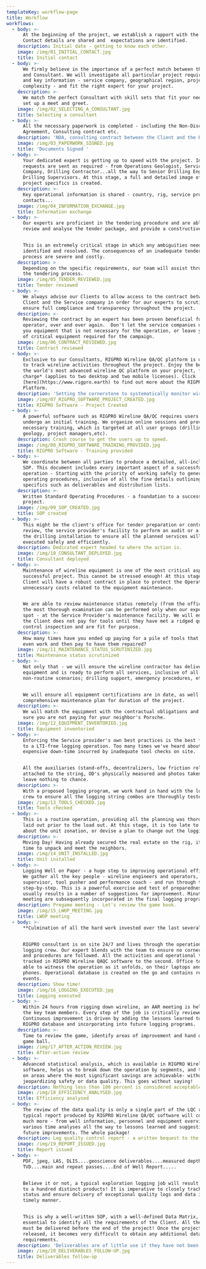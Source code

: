 ```yaml
---
templateKey: workflow-page
title: Workflow
workflows:
  - body: >-
      At the beginning of the project, we establish a rapport with the Client.
      Contact details are shared and  expectations are identified.
    description: Initial date - getting to know each other.
    image: /img/01_INITIAL_CONTACT.jpg
    title: Initial contact
  - body: >-
      We firmly believe in the importance of a perfect match between the Client
      and Consultant. We will investigate all particular project requirements
      and key information - service company, geographical region, project
      complexity - and fit the right expert for your project.
    description: >-
      We match the perfect Consultant with skill sets that fit your needs and
      set up a meet and greet.
    image: /img/02_SELECTING_A_CONSULTANT.jpg
    title: Selecting a consultant
  - body: >-
      All the necessary paperwork is completed - including the Non-Disclosure
      Agreement, Consulting contract etc.
    description: 'NDA, consulting contract between the Client and the RIGPRO team.'
    image: /img/03_PAPERWORK_SIGNED.jpg
    title: 'Documents Signed '
  - body: >-
      Your dedicated expert is getting up to speed with the project. Information
      requests are sent as required - from Operations Geologist, Service
      Company, Drilling Contractor...all the way to Senior Drilling Engineer and
      Drilling Supervisors. At this stage, a full and detailed image of the
      project specifics is created.
    description: >-
      Key operational information is shared - country, rig, service provider,
      contacts...
    image: /img/04_INFORMATION_EXCHANGE.jpg
    title: Information exchange
  - body: >-
      Our experts are proficient in the tendering procedure and are able to
      review and analyse the tender package, and provide a constructive input.


      This is an extremely critical stage in which any ambiguities need to be
      identified and resolved. The consequences of an inadequate tendering
      process are severe and costly.
    description: >
      Depending on the specific requirements, our team will assist throughout
      the tendering process.
    image: /img/05_TENDER_REVIEWED.jpg
    title: Tender reviewed
  - body: >-
      We always advise our Clients to allow access to the contract between the
      Client and the Service company in order for our experts to scrutinize, to
      ensure full compliance and transparency throughout the project.
    description: >-
      Reviewing the contract by an expert has been proven beneficial for the
      operator, over and over again.  Don't let the service companies up-sell
      you equipment that is not necessary for the operation, or leave you short
      of critical equipment required for the campaign. 
    image: /img/06_CONTRACT_REVIEWED.jpg
    title: Contract reviewed
  - body: >-
      Exclusive to our Consultants, RIGPRO Wireline QA/QC platform is utilized
      to track wireline activities throughout the project. Enjoy the benefits of
      the world's most advanced wireline QC platform on your project, free of
      charge* (applies to two desktop and two mobile licenses). Click
      [here](https://www.rigpro.earth) to find out more about the RIGPRO QAQC
      Platform.
    description: 'Setting the cornerstone to systematically monitor wireline activities. '
    image: /img/07_RIGPRO_SOFTWARE_PROJECT_CREATED.jpg
    title: RIGPRO Software - Project Created
  - body: >-
      A powerful software such as RIGPRO Wireline QA/QC requires users to
      undergo an initial training. We organize online sessions and provide
      necessary training, which is targeted at all user groups (drilling,
      geology, project managers,etc).
    description: Crash course to get the users up to speed.
    image: /img/08_RIGPRO_SOFTWARE_TRAINING_PROVIDED.jpg
    title: RIGPRO Software - Training provided
  - body: >-
      We coordinate between all parties to produce a detailed, all-inclusive
      SOP. This document includes every important aspect of a successful
      operation - Starting with the priority of working safely to general
      operating procedures, inclusive of all the fine details outlining
      specifics such as deliverables and distribution lists.
    description: >-
      Written Standard Operating Procedures - a foundation to a successful
      project.
    image: /img/09_SOP_CREATED.jpg
    title: SOP created
  - body: >-
      This might be the client's office for tender preparation or contract
      review, the service provider's facility to perform an audit or a visit to
      the drilling installation to ensure all the planned services will be
      executed safely and efficiently.
    description: Dedicated expert headed to where the action is.
    image: /img/10_CONSULTANT_DEPLOYED.jpg
    title: Consultant deployed
  - body: >-
      Maintenance of wireline equipment is one of the most critical aspects of a
      successful project. This cannot be stressed enough! At this stage, our
      Client will have a robust contract in place to protect the Operator from
      unnecessary costs related to the equipment maintenance.


      We are able to review maintenance status remotely (from the office), but
      the most thorough examination can be performed only when our expert is on
      spot - at the Service Provider's maintenance facility. We will ensure that
      the Client does not pay for tools until they have met a ridged quality
      control inspection and are fit for purpose.
    description: >-
      How many times have you ended up paying for a pile of tools that didn't
      even work and then pay to have them repaired? 
    image: /img/11_MAINTENANCE_STATUS_SCRUTINIZED.jpg
    title: Maintenance status scrutinized
  - body: >-
      Not only that - we will ensure the wireline contractor has delivered the
      equipment and is ready to perform all services, inclusive of all
      non-routine scenarios; drilling support, emergency procedures, etc.


      We will ensure all equipment certifications are in date, as well as a
      comprehensive maintenance plan for duration of the project.
    description: >-
      We will match the equipment with the contractual obligations and ensure
      sure you are not paying for your neighbor's Porsche.
    image: /img/12_EQUIPMENT_INVENTORIED.jpg
    title: Equipment inventoried
  - body: >-
      Enforcing the Service provider's own best practices is the best forerunner
      to a LTI-free logging operation. Too many times we've heard about the
      expensive down-time incurred by inadequate tool checks on site.


      All the auxiliaries (stand-offs, decentralizers, low friction rollers) are
      attached to the string, OD's physically measured and photos taken. We
      leave nothing to chance.
    description: >-
      With a proposed logging program, we work hand in hand with the logging
      crew to ensure all the logging string combos are thoroughly tested.
    image: /img/13_TOOLS_CHECKED.jpg
    title: Tools checked
  - body: >-
      This is a routine operation, providing all the planning was thoroughly
      laid out prior to the load out. At this stage, it is too late to think
      about the unit zonation, or devise a plan to change out the logging cable!
    description: >-
      Moving Day! Having already secured the real estate on the rig, it is now
      time to unpack and meet the neighbors. 
    image: /img/14_UNIT_INSTALLED.jpg
    title: Unit installed
  - body: >-
      Logging Well on Paper - a huge step to improving operational efficiency.
      We gather all the key people - wireline engineers and operators, drilling
      supervisor, tool pusher and performance coach - and run through the job,
      step-by-step. This is a powerful exercise and test of preparedness - and
      usually results in a number of suggestions for improvement. Minutes of the
      meeting are subsequently incorporated in the final logging program.
    description: Pregame meeting - Let's review the game book.
    image: /img/15_LWOP_MEETING.jpg
    title: LWOP meeting
  - body: >-
      **Culmination of all the hard work invested over the last several months**


      RIGPRO consultant is on site 24/7 and lives through the operation with the
      logging crew. Our expert blends with the team to ensure no corners are cut
      and procedures are followed. All the activities and operational times are
      tracked in RIGPRO Wireline QAQC software to the second. Office teams are
      able to witness the operation as it unfolds, on their laptops and mobile
      phones. Operational database is created on the go and contains real time
      events.
    description: Show time!
    image: /img/16_LOGGING_EXECUTED.jpg
    title: Logging executed
  - body: >-
      Within 24 hours from rigging down wireline, an AAR meeting is held with
      the key team members. Every step of the job is critically reviewed.
      Continuous improvement is driven by adding the lessons learned to the
      RIGPRO database and incorporating into future logging programs.
    description: >-
      Time to review the game, identify areas of improvement and hand out the
      game ball.
    image: /img/17_AFTER_ACTION_REVIEW.jpg
    title: After-action review
  - body: >-
      Advanced statistical analysis, which is available in RIGPRO Wireline QA/QC
      software, helps us to break down the operation by segments, and to focus
      on areas where the most significant savings are achievable- without
      jeopardizing safety or data quality. This goes without saying!
    description: Nothing less than 100 percent is considered acceptable!
    image: /img/18_EFFICIENCY_ANALYSED.jpg
    title: Efficiency analysed
  - body: >-
      The review of the data quality is only a single part of the LQC report. A
      typical report produced by RIGPRO Wireline QA/QC software will contain
      much more - from well information, personnel and equipment overview,
      various time analyses all the way to lessons learned and suggestions for
      future improvements. The whole package!
    description: Log quality control report - a written bequest to the logging operation.
    image: /img/19_REPORT_ISSUED.jpg
    title: Report issued
  - body: >-
      PDF, jpeg, LAS, DLIS....geoscience deliverables....measured depth and
      TVD....main and repeat passes....End of Well Report.....


      Believe it or not, a typical exploration logging job will result in close
      to a hundred distinct products! It is imperative to closely track the
      status and ensure delivery of exceptional quality logs and data in a
      timely manner. 


      This is why a well-written SOP, with a well-defined Data Matrix, is
      essential to identify all the requirements of the Client. All the data
      must be delivered before the end of the project! Once the project team is
      released, it becomes very difficult to obtain any additional data
      requirements.
    description: 'Deliverables are of little use if they have not been...well, delivered.'
    image: /img/20_DELIVERABLES_FOLLOW-UP.jpg
    title: Deliverables follow-up
---
```


